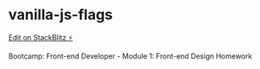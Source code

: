 # vanilla-js-flags

[Edit on StackBlitz ⚡️](https://stackblitz.com/edit/js-11xgdm)

Bootcamp: Front-end Developer - Module 1: Front-end Design Homework
